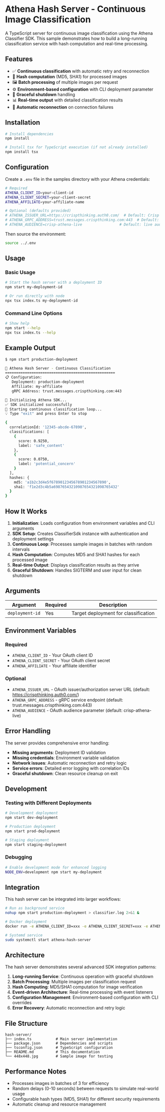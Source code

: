 # Athena Hash Server - Continuous Image Classification

A TypeScript server for continuous image classification using the Athena Classifier SDK. This sample demonstrates how to build a long-running classification service with hash computation and real-time processing.

## Features

- ✅ **Continuous classification** with automatic retry and reconnection
- 🔗 **Hash computation** (MD5, SHA1) for processed images
- 🖼️ **Batch processing** of multiple images per request
- ⚙️ **Environment-based configuration** with CLI deployment parameter
- 🚨 **Graceful shutdown** handling
- 📊 **Real-time output** with detailed classification results
- 🔄 **Automatic reconnection** on connection failures

## Installation

```bash
# Install dependencies
npm install

# Install tsx for TypeScript execution (if not already installed)
npm install tsx
```

## Configuration

Create a `.env` file in the samples directory with your Athena credentials:

```bash
# Required
ATHENA_CLIENT_ID=your-client-id
ATHENA_CLIENT_SECRET=your-client-secret
ATHENA_AFFILIATE=your-affiliate-name

# Optional (defaults provided)
# ATHENA_ISSUER_URL=https://crispthinking.auth0.com/  # Default: Crisp Auth0
# ATHENA_GRPC_ADDRESS=trust.messages.crispthinking.com:443  # Default: production
# ATHENA_AUDIENCE=crisp-athena-live                 # Default: live audience
```

Then source the environment:
```bash
source ../.env
```

## Usage

### Basic Usage
```bash
# Start the hash server with a deployment ID
npm start my-deployment-id

# Or run directly with node
npx tsx index.ts my-deployment-id
```

### Command Line Options
```bash
# Show help
npm start --help
npx tsx index.ts --help
```

## Example Output

```bash
$ npm start production-deployment

🚀 Athena Hash Server - Continuous Classification
==================================================
📋 Configuration:
   Deployment: production-deployment
   Affiliate: my-affiliate
   gRPC Address: trust.messages.crispthinking.com:443

🔧 Initializing Athena SDK...
✅ SDK initialized successfully
🔄 Starting continuous classification loop...
💡 Type "exit" and press Enter to stop

{
  correlationId: '12345-abcde-67890',
  classifications: [
    {
      score: 0.9250,
      label: 'safe_content'
    },
    {
      score: 0.0750,
      label: 'potential_concern'
    }
  ],
  hashes: {
    md5: 'a1b2c3d4e5f6789012345678901234567890',
    sha1: 'f1e2d3c4b5a69876543210987654321098765432'
  }
}
```

## How It Works

1. **Initialization**: Loads configuration from environment variables and CLI arguments
2. **SDK Setup**: Creates ClassifierSdk instance with authentication and deployment settings
3. **Continuous Loop**: Processes sample images in batches with random intervals
4. **Hash Computation**: Computes MD5 and SHA1 hashes for each processed image
5. **Real-time Output**: Displays classification results as they arrive
6. **Graceful Shutdown**: Handles SIGTERM and user input for clean shutdown

## Arguments

| Argument | Required | Description |
|----------|----------|-------------|
| `deployment-id` | Yes | Target deployment for classification |

## Environment Variables

### Required
- `ATHENA_CLIENT_ID` - Your OAuth client ID
- `ATHENA_CLIENT_SECRET` - Your OAuth client secret  
- `ATHENA_AFFILIATE` - Your affiliate identifier

### Optional
- `ATHENA_ISSUER_URL` - OAuth issuer/authorization server URL (default: https://crispthinking.auth0.com/)
- `ATHENA_GRPC_ADDRESS` - gRPC service endpoint (default: trust.messages.crispthinking.com:443)
- `ATHENA_AUDIENCE` - OAuth audience parameter (default: crisp-athena-live)

## Error Handling

The server provides comprehensive error handling:

- **Missing arguments**: Deployment ID validation
- **Missing credentials**: Environment variable validation  
- **Network issues**: Automatic reconnection and retry logic
- **Service errors**: Detailed error logging with correlation IDs
- **Graceful shutdown**: Clean resource cleanup on exit

## Development

### Testing with Different Deployments
```bash
# Development deployment
npm start dev-deployment

# Production deployment  
npm start prod-deployment

# Staging deployment
npm start staging-deployment
```

### Debugging
```bash
# Enable development mode for enhanced logging
NODE_ENV=development npm start my-deployment
```

## Integration

This hash server can be integrated into larger workflows:

```bash
# Run as background service
nohup npm start production-deployment > classifier.log 2>&1 &

# Docker deployment
docker run -e ATHENA_CLIENT_ID=xxx -e ATHENA_CLIENT_SECRET=xxx -e ATHENA_AFFILIATE=xxx my-hash-server production-deployment

# Systemd service
sudo systemctl start athena-hash-server
```

## Architecture

The hash server demonstrates several advanced SDK integration patterns:

1. **Long-running Service**: Continuous operation with graceful shutdown
2. **Batch Processing**: Multiple images per classification request
3. **Hash Computing**: MD5/SHA1 computation for image verification
4. **Event-driven Architecture**: Real-time processing with event listeners
5. **Configuration Management**: Environment-based configuration with CLI overrides
6. **Error Recovery**: Automatic reconnection and retry logic

## File Structure

```
hash-server/
├── index.ts           # Main server implementation
├── package.json       # Dependencies and scripts
├── tsconfig.json      # TypeScript configuration
├── README.md          # This documentation
└── 448x448.jpg        # Sample image for testing
```

## Performance Notes

- Processes images in batches of 3 for efficiency
- Random delays (0-10 seconds) between requests to simulate real-world usage
- Configurable hash types (MD5, SHA1) for different security requirements
- Automatic cleanup and resource management